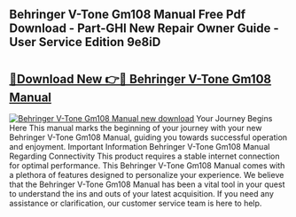 ## Behringer V-Tone Gm108 Manual Free Pdf Download - Part-GHl New Repair Owner Guide - User Service Edition 9e8iD

# <h2><a href="http://bc35147.oget.top/?id=Behringer+V-Tone+Gm108+Manual">🔗Download New 👉🔴 Behringer V-Tone Gm108 Manual</a></h2>

[![Behringer V-Tone Gm108 Manual new download](https://i.imgur.com/5g1atiW.png)](http://bc35147.oget.top/?id=Behringer+V-Tone+Gm108+Manual)
Your Journey Begins Here This manual marks the beginning of your journey with your new Behringer V-Tone Gm108 Manual, guiding you towards successful operation and enjoyment. Important Information Behringer V-Tone Gm108 Manual Regarding Connectivity This product requires a stable internet connection for optimal performance. This Behringer V-Tone Gm108 Manual comes with a plethora of features designed to personalize your experience. We believe that the Behringer V-Tone Gm108 Manual has been a vital tool in your quest to understand the ins and outs of your latest acquisition. If you need any assistance or clarification, our customer service team is here to help.
